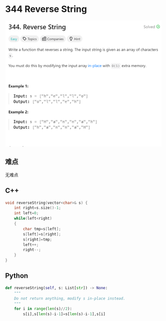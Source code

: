 # 344 Reverse String
![alt text](image.png)

## 难点
无难点

## C++
``` C++
void reverseString(vector<char>& s) {
    int right=s.size()-1;
    int left=0;
    while(left<right)
    {
        char tmp=s[left];
        s[left]=s[right];
        s[right]=tmp;
        left++;
        right--;
    }
}
```

## Python
``` Python
def reverseString(self, s: List[str]) -> None:
    """
    Do not return anything, modify s in-place instead.
    """
    for i in range(len(s)//2):
        s[i],s[len(s)-i-1]=s[len(s)-i-1],s[i]
```